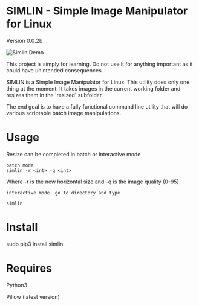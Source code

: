 SIMLIN - Simple Image Manipulator for Linux
==========================

Version 0.0.2b

![Simlin Demo](https://www.linuxnorth.org/simlin/output.gif)

This project is simply for learning.  Do not use it for anything important as it could have unintended consequences.

SIMLIN is a Simple Image Manipulator for Linux.  This utility does only one thing at the moment.  It takes images in the current working folder and resizes them in the 'resized' subfolder.

The end goal is to have a fully functional command line utility that will do various scriptable batch image manipulations.

Usage
======

Resize can be completed in batch or interactive mode

    batch mode
    simlin -r <int> -q <int>

Where -r is the new horizontal size and -q is the image quality (0-95)

    interactive mode. go to directory and type

    simlin


Install
=======

sudo pip3 install simlin.


Requires
========

Python3

Pillow (latest version)
